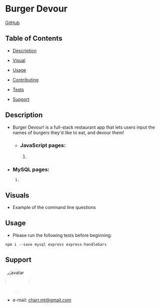 #  **Burger Devour** #

[GitHub](https://github.com/charrmountain/burger)


## Table of Contents

- [Description](#description) 

- [Visual](#visual) 

- [Usage](#usage) 

- [Contributing](#contributing) 

- [Tests](#tests) 

- [Support](#support) 


## **Description**

-  Burger Devour! is a full-stack restaurant app that lets users input the names of burgers they'd like to eat, and devour them!

    - ### **JavaScript pages:**
         1. 

  - ### **MySQL pages:**
         1. 

## **Visuals**

 - Example of the command line questions

 
## **Usage**

- Please run the following tests before beginning:
```
npm i --save mysql express express-handlebars
```

## **Support**
    
[<img src="https://avatars3.githubusercontent.com/u/60668617?v=4" alt="avatar" style="border-radius: 75px" width="75"/>](https://github.com/charrmountain)
- e-mail: charr.mt@gmail.com